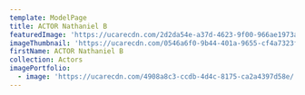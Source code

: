 ```yaml
---
template: ModelPage
title: ACTOR Nathaniel B
featuredImage: 'https://ucarecdn.com/2d2da54e-a37d-4623-9f00-966ae1973a89/'
imageThumbnail: 'https://ucarecdn.com/0546a6f0-9b44-401a-9655-cf4a7323fecd/'
firstName: ACTOR Nathaniel B
collection: Actors
imagePortfolio:
  - image: 'https://ucarecdn.com/4908a8c3-ccdb-4d4c-8175-ca2a4397d58e/'
---
```


